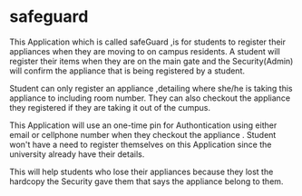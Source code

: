 # safeguard
This Application which is called safeGuard ,is for students to register their appliances when they are moving to on campus residents. A student will register their items when they are on the main gate and the Security(Admin) will confirm the appliance that is being registered by a student. 

Student can only register an appliance ,detailing where she/he is taking this appliance to including room number. They can also checkout the appliance they registered if they are taking it out of the cumpus.

This Application will use an one-time pin for Authontication using either email or cellphone number when they checkout the appliance . Student won't have a need to register themselves on this Application since the university already have their details. 

This will help students who lose their appliances because they lost the hardcopy the Security gave them that says the appliance belong to them.
